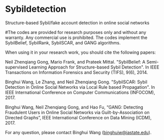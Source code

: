 # Sybildetection
Structure-based Sybil/fake account detection in online social networks 

#The codes are provided for research purposes only and without any warranty. Any commercial use is prohibited.
The codes implement the SybilBelief, SybilRank, SybilSCAR, and GANG algorithms.

When using it in your research work, you should cite the following papers:

Neil Zhenqiang Gong, Mario Frank, and Prateek Mittal. "SybilBelief: A Semi-supervised Learning Approach for Structure-based Sybil Detection". In IEEE Transactions on Information Forensics and Security (TIFS), 9(6), 2014. 

Binghui Wang, Le Zhang, and Neil Zhenqiang Gong. "SybilSCAR: Sybil Detection in Online Social Networks via Local Rule based Propagation". In IEEE International Conference on Computer Communications (INFOCOM), 2017. 

Binghui Wang, Neil Zhenqiang Gong, and Hao Fu, “GANG: Detecting Fraudulent Users in Online Social Networks via Guilt-by-Association on Directed Graphs”, IEEE International Conference on Data Mining (ICDM), 2017.


For any question, please contact Binghui Wang (binghuiw@iastate.edu).
